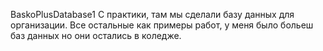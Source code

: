 BaskoPlusDatabase1 С практики, там мы сделали базу данных для организации. Все остальные как примеры работ, у меня было больеш баз данных но они остались в коледже.
